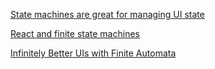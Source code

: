 [State machines are great for managing UI state](http://krasimirtsonev.com/blog/article/managing-state-in-javascript-with-state-machines-stent)

[React and finite state machines](https://www.youtube.com/watch?v=MkdV2-U16tc)

[Infinitely Better UIs with Finite Automata](https://www.youtube.com/watch?v=VU1NKX6Qkxc)



